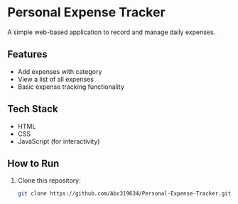 # Personal Expense Tracker  

A simple web-based application to record and manage daily expenses.  

## Features  
- Add expenses with category  
- View a list of all expenses  
- Basic expense tracking functionality  

## Tech Stack  
- HTML  
- CSS  
- JavaScript (for interactivity)  

## How to Run  
1. Clone this repository:  
   ```bash
   git clone https://github.com/Abc319634/Personal-Expense-Tracker.git
